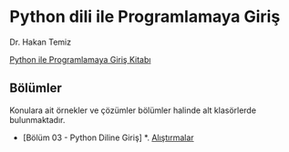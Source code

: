 # Python dili ile Programlamaya Giriş
Dr. Hakan Temiz

[Python ile Programlamaya Giriş Kitabı](Python-ile-Programlamaya-Giris.ipynb)

## Bölümler
Konulara ait örnekler ve çözümler bölümler halinde alt klasörlerde bulunmaktadır.

* [Bölüm 03 - Python Diline Giriş]
  *. [Alıştırmalar](Bolum-03-Python-Diline-Giris/Exercises_Pythona_Giris.ipynb)

